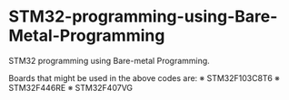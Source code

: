 # STM32-programming-using-Bare-Metal-Programming
STM32 programming using Bare-metal Programming.

Boards that might be used in the above codes are: 
※ STM32F103C8T6 
※ STM32F446RE 
※ STM32F407VG

